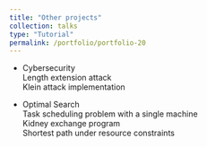 ```yaml
---
title: "Other projects"
collection: talks
type: "Tutorial"
permalink: /portfolio/portfolio-20
---
```



* Cybersecurity \
    Length extension attack \
    Klein attack implementation

* Optimal Search \
    Task scheduling problem with a single machine \
    Kidney exchange program \
    Shortest path under resource constraints

